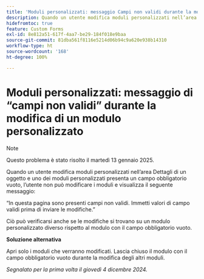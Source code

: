 ```yaml
---
title: 'Moduli personalizzati: messaggio Campi non validi durante la modifica di un modulo personalizzato'
description: Quando un utente modifica moduli personalizzati nell’area Dettagli di un oggetto e uno dei moduli personalizzati presenta un campo obbligatorio vuoto, l’utente non può modificare i moduli e visualizza un messaggio. È disponibile una soluzione alternativa.
hidefromtoc: true
feature: Custom Forms
exl-id: 8e812a51-617f-4aa7-be29-184f018e9baa
source-git-commit: 81dba561f8116e5214d06b94c9a620e938b14310
workflow-type: ht
source-wordcount: '168'
ht-degree: 100%

---
```


# Moduli personalizzati: messaggio di “campi non validi” durante la modifica di un modulo personalizzato

>[!NOTE]
>
>Questo problema è stato risolto il martedì 13 gennaio 2025.

Quando un utente modifica moduli personalizzati nell’area Dettagli di un oggetto e uno dei moduli personalizzati presenta un campo obbligatorio vuoto, l’utente non può modificare i moduli e visualizza il seguente messaggio:

“In questa pagina sono presenti campi non validi. Immetti valori di campo validi prima di inviare le modifiche.”

Ciò può verificarsi anche se le modifiche si trovano su un modulo personalizzato diverso rispetto al modulo con il campo obbligatorio vuoto.

**Soluzione alternativa**

Apri solo i moduli che verranno modificati. Lascia chiuso il modulo con il campo obbligatorio vuoto durante la modifica degli altri moduli.

_Segnalato per la prima volta il giovedì 4 dicembre 2024._

